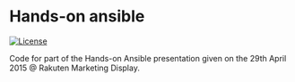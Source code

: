# Hands-on ansible

[![License](https://img.shields.io/badge/license-CC0_1.0_Universal-blue.svg?style=flat)](https://raw.githubusercontent.com/steenzout/hands-on-ansible/master/LICENSE)

Code for part of the Hands-on Ansible presentation given on the 29th April 2015 @ Rakuten Marketing Display.

